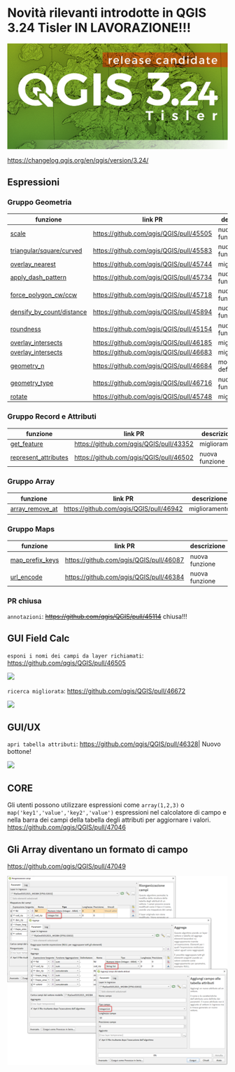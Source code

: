 # Novità rilevanti introdotte in QGIS 3.24 Tisler IN LAVORAZIONE!!!

[![](../img/splashscreen/splash_3_24rc.png)](../img/splashscreen/splash_3_24.png)

<https://changelog.qgis.org/en/qgis/version/3.24/>

## Espressioni

### Gruppo Geometria
funzione                                                                                  | link PR                                   | descrizione
------------------------------------------------------------------------------------------|-------------------------------------------|---------------------
[scale](../gr_funzioni/geometria/geometria_unico.md#scale)                                | <https://github.com/qgis/QGIS/pull/45505> | nuova funzione
[triangular/square/curved](../gr_funzioni/geometria/geometria_unico.md#triangular_wave)   | <https://github.com/qgis/QGIS/pull/45583> | nuove funzione (6)
[overlay_nearest](../gr_funzioni/geometria/geometria_unico.md#overlay_nearest)            | <https://github.com/qgis/QGIS/pull/45744> | miglioramenti
[apply_dash_pattern](../gr_funzioni/geometria/geometria_unico.md#apply_dash_pattern)      | <https://github.com/qgis/QGIS/pull/45734> | nuova funzione
[force_polygon_cw/ccw](../gr_funzioni/geometria/geometria_unico.md#force_polygon_ccw)     | <https://github.com/qgis/QGIS/pull/45718> | nuove funzione (2)
[densify_by_count/distance](../gr_funzioni/geometria/geometria_unico.md#densify_by_count) | <https://github.com/qgis/QGIS/pull/45894> | nuove funzione (2)
[roundness](../gr_funzioni/geometria/geometria_unico.md#roundness)                        | <https://github.com/qgis/QGIS/pull/45154> | nuova funzione
[overlay_intersects](../gr_funzioni/geometria/geometria_unico.md#overlay_intersects)      | <https://github.com/qgis/QGIS/pull/46185> | miglioramenti
[overlay_intersects](../gr_funzioni/geometria/geometria_unico.md#overlay_intersects)      | <https://github.com/qgis/QGIS/pull/46683> | miglioramenti
[geometry_n](../gr_funzioni/geometria/geometria_unico.md#geometry_n)                      | <https://github.com/qgis/QGIS/pull/46684> | modifica definizione
[geometry_type](../gr_funzioni/geometria/geometria_unico.md#geometry_n)                   | <https://github.com/qgis/QGIS/pull/46716> | nuova funzione
[rotate](../gr_funzioni/geometria/geometria_unico.md#rotate)                              | <https://github.com/qgis/QGIS/pull/45748> | miglioramento

### Gruppo Record e Attributi
funzione                                                                                                   | link PR                                   | descrizione
-----------------------------------------------------------------------------------------------------------|-------------------------------------------|---------------
[get_feature](../gr_funzioni/record_e_attributi/record_e_attributi_unico.md#get_feature)                   | <https://github.com/qgis/QGIS/pull/43352> | miglioramenti
[represent_attributes](../gr_funzioni/record_e_attributi/record_e_attributi_unico.md#represent_attributes) | <https://github.com/qgis/QGIS/pull/46502> | nuova funzione

### Gruppo Array
funzione                                                               | link PR                                   | descrizione
-----------------------------------------------------------------------|-------------------------------------------|--------------
[array_remove_at](../gr_funzioni/array/array_unico.md#array_remove_at) | <https://github.com/qgis/QGIS/pull/46942> | miglioramento

### Gruppo Maps
funzione                                                             | link PR                                   | descrizione
---------------------------------------------------------------------|-------------------------------------------|---------------
[map_prefix_keys](../gr_funzioni/maps/maps_unico.md#map_prefix_keys) | <https://github.com/qgis/QGIS/pull/46087> | nuova funzione
[url_encode](../gr_funzioni/maps/maps_unico.md#url_encode)           | <https://github.com/qgis/QGIS/pull/46384> | nuova funzione

### PR chiusa
`annotazioni`: ~~<https://github.com/qgis/QGIS/pull/45114>~~ chiusa!!!


## GUI Field Calc
`esponi i nomi dei campi da layer richiamati`: <https://github.com/qgis/QGIS/pull/46505>

![](https://user-images.githubusercontent.com/142164/146177919-8a235423-a131-4e9a-a999-06cb449666f7.png)

`ricerca migliorata`: <https://github.com/qgis/QGIS/pull/46672>

![](https://user-images.githubusercontent.com/12854129/147858304-eba8754b-70b5-4883-9d8d-09a905fe2c4d.png)

## GUI/UX
`apri tabella attributi`: <https://github.com/qgis/QGIS/pull/46328>| Nuovo bottone!

![](https://user-images.githubusercontent.com/142164/144413145-bc61ea60-2067-4852-8605-d2ba04e78e37.gif)

## CORE

Gli utenti possono utilizzare espressioni come `array(1,2,3)` o `map('key1','value','key2','value')` espressioni nel calcolatore di campo e nella barra dei campi della tabella degli attributi per aggiornare i valori. <https://github.com/qgis/QGIS/pull/47046>

## Gli Array diventano un formato di campo

<https://github.com/qgis/QGIS/pull/47049>

![](../img/novita_324/img_01.png)

